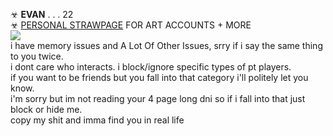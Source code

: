 ☣ **EVAN** . . .  22 <br/>
☣ [PERSONAL STRAWPAGE](https://w0lf.straw.page) FOR ART ACCOUNTS + MORE  <br/> 
<img src="https://gifcity.carrd.co/assets/images/gallery39/59e6c9a7.gif?v=47652796">
</a>
<br/>
i have memory issues and A Lot Of Other Issues, srry if i say the same thing to you twice. <br/> i dont care who interacts. i block/ignore specific types of pt players.
<br/> if you want to be friends but you fall into that category i'll politely let you know.
<br/> i'm  sorry but im not reading your 4 page long dni so if i fall into that just block or hide me. <br/>
copy my shit and imma find you in real life
